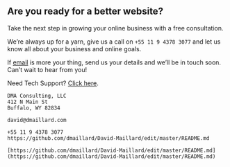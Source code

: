 ## Are you ready for a better website?

Take the next step in growing your online business with a free consultation.

We’re always up for a yarn, give us a call on `+55 11 9 4378 3077` and let us know all about your business and online goals.

If [email](https://github.com/dmaillard/David-Maillard/edit/master/README.md) is more your thing, send us your details and we’ll be in touch soon. Can’t wait to hear from you!

Need Tech Support? [Click here](https://github.com/dmaillard/David-Maillard/edit/master/README.md).

```
DMA Consulting, LLC
412 N Main St
Buffalo, WY 82834

david@dmaillard.com

+55 11 9 4378 3077
https://github.com/dmaillard/David-Maillard/edit/master/README.md

[https://github.com/dmaillard/David-Maillard/edit/master/README.md](https://github.com/dmaillard/David-Maillard/edit/master/README.md)
```
